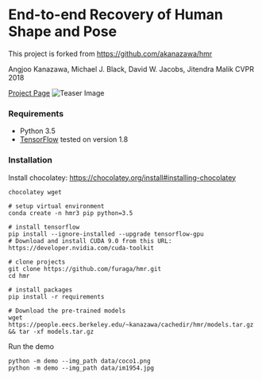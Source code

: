 # End-to-end Recovery of Human Shape and Pose

This project is forked from https://github.com/akanazawa/hmr

Angjoo Kanazawa, Michael J. Black, David W. Jacobs, Jitendra Malik
CVPR 2018

[Project Page](https://akanazawa.github.io/hmr/)
![Teaser Image](https://akanazawa.github.io/hmr/resources/images/teaser.png)

### Requirements
- Python 3.5
- [TensorFlow](https://www.tensorflow.org/) tested on version 1.8

### Installation

Install chocolatey:
https://chocolatey.org/install#installing-chocolatey

```
chocolatey wget

# setup virtual environment
conda create -n hmr3 pip python=3.5

# install tensorflow
pip install --ignore-installed --upgrade tensorflow-gpu 
# Download and install CUDA 9.0 from this URL: https://developer.nvidia.com/cuda-toolkit

# clone projects 
git clone https://github.com/furaga/hmr.git
cd hmr

# install packages
pip install -r requirements

# Download the pre-trained models
wget https://people.eecs.berkeley.edu/~kanazawa/cachedir/hmr/models.tar.gz && tar -xf models.tar.gz

```

Run the demo
```
python -m demo --img_path data/coco1.png
python -m demo --img_path data/im1954.jpg
```

